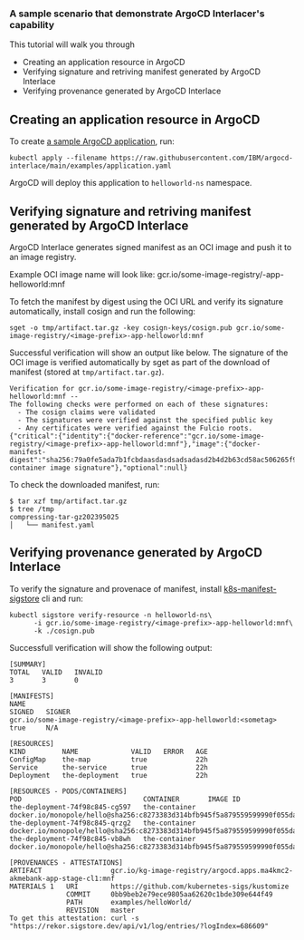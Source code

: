 ### A sample scenario that demonstrate ArgoCD Interlacer's capability 

This tutorial will walk you through 

- Creating an application resource in ArgoCD
- Verifying signature and retriving manifest generated by ArgoCD Interlace
- Verifying provenance generated by ArgoCD Interlace

## Creating an application resource in ArgoCD

To create [a sample ArgoCD application](https://github.com/kubernetes-sigs/kustomize/tree/master/examples/helloWorld), run:
```shell
kubectl apply --filename https://raw.githubusercontent.com/IBM/argocd-interlace/main/examples/application.yaml
```
ArgoCD will deploy this application to `helloworld-ns` namespace.

## Verifying signature and retriving manifest generated by ArgoCD Interlace

ArgoCD Interlace generates signed manifest as an OCI image and push it to an image registry.

Example OCI image name will look like:  gcr.io/some-image-registry/<image-prefix>-app-helloworld:mnf

To fetch the manifest by digest using the OCI URL and verify its signature automatically, install cosign and run the following:

```shell
sget -o tmp/artifact.tar.gz -key cosign-keys/cosign.pub gcr.io/some-image-registry/<image-prefix>-app-helloworld:mnf
```

Successful verification will show an output like below. The signature of the OCI image is verified automatically by sget as part of the download of manifest (stored at `tmp/artifact.tar.gz`).

```
Verification for gcr.io/some-image-registry/<image-prefix>-app-helloworld:mnf --
The following checks were performed on each of these signatures:
  - The cosign claims were validated
  - The signatures were verified against the specified public key
  - Any certificates were verified against the Fulcio roots.
{"critical":{"identity":{"docker-reference":"gcr.io/some-image-registry/<image-prefix>-app-helloworld:mnf"},"image":{"docker-manifest-digest":"sha256:79a0fe5ada7b1fcbdaasdasdsadsadasd2b4d2b63cd58ac506265f903cd19d"},"type":"cosign container image signature"},"optional":null}
```

To check the downloaded manifest, run:

```shell
$ tar xzf tmp/artifact.tar.gz
$ tree /tmp
compressing-tar-gz202395025
│   └── manifest.yaml
```

## Verifying provenance generated by ArgoCD Interlace

To verify the signature and provenace of manifest, install [k8s-manifest-sigstore](https://github.com/sigstore/k8s-manifest-sigstore) cli and run:

```
kubectl sigstore verify-resource -n helloworld-ns\
      -i gcr.io/some-image-registry/<image-prefix>-app-helloworld:mnf\
      -k ./cosign.pub
```      

Successfull verification will show the following output:
```
[SUMMARY]
TOTAL   VALID   INVALID
3       3       0

[MANIFESTS]
NAME                                                              SIGNED   SIGNER
gcr.io/some-image-registry/<image-prefix>-app-helloworld:<sometag>   true     N/A

[RESOURCES]
KIND         NAME             VALID   ERROR   AGE
ConfigMap    the-map          true            22h
Service      the-service      true            22h
Deployment   the-deployment   true            22h

[RESOURCES - PODS/CONTAINERS]
POD                              CONTAINER       IMAGE ID
the-deployment-74f98c845-cg597   the-container   docker.io/monopole/hello@sha256:c8273383d314bfb945f5a879559599990f055da92ee078bf0f960e006c8ebe8b
the-deployment-74f98c845-qrzg2   the-container   docker.io/monopole/hello@sha256:c8273383d314bfb945f5a879559599990f055da92ee078bf0f960e006c8ebe8b
the-deployment-74f98c845-vb8wh   the-container   docker.io/monopole/hello@sha256:c8273383d314bfb945f5a879559599990f055da92ee078bf0f960e006c8ebe8b 

[PROVENANCES - ATTESTATIONS]
ARTIFACT                 gcr.io/kg-image-registry/argocd.apps.ma4kmc2-akmebank-app-stage-cl1:mnf
MATERIALS 1   URI        https://github.com/kubernetes-sigs/kustomize
              COMMIT     0bb9beb2e79ece9805aa62620c1bde309e644f49
              PATH       examples/helloWorld/
              REVISION   master
To get this attestation: curl -s "https://rekor.sigstore.dev/api/v1/log/entries/?logIndex=686609"

```
